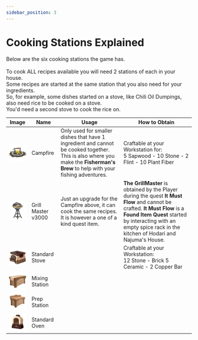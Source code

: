 ```yaml
---
sidebar_position: 3
---
```


# Cooking Stations Explained 

Below are the six cooking stations the game has.<br /> 
<br /> 
To cook ALL recipes available you will need 2 stations of each in your house.<br /> 
Some recipes are started at the same station that you also need for your ingredients. <br /> 
So, for example, some dishes started on a stove, like Chili Oil Dumpings, also need rice to be cooked on a stove. <br /> 
You'd need a second stove to cook the rice on.<br /> 


| Image | Name | Usage | How to Obtain  | 
|:-----:|------|--------|-------------|
|![CampFire](./img/CampFire.png)| Campfire | Only used for smaller dishes that have 1 ingredient and cannot be cooked together. This is also where you make the **Fisherman's Brew** to help with your fishing adventures. | Craftable at your Workstation for: <br /> 5 Sapwood - 10 Stone - 2 Flint - 10 Plant Fiber |
|![GrillMaster](./img/GrillMaster.png)| Grill Master v3000 | Just an upgrade for the Campfire above, it can cook the same recipes. It is however a one of a kind quest item. | **The GrillMaster** is obtained by the Player during the quest **It Must Flow** and cannot be crafted. **It Must Flow** is a **Found Item Quest** started by interacting with an empty spice rack in the kitchen of Hodari and Najuma's House. |
|![Stove](./img/Stove.png)| Standard Stove | | Craftable at your Workstation: <br />12 Stone - Brick 5 Ceramic - 2 Copper Bar |
|![MixingStation](./img/MixingStation.png)| Mixing Station |  || Craftable at your Workstation for: <br />20 Sapwood Plank-  2 Copper Bar - 3 Fabric |
|![PrepStation](./img/PrepStation.png)| Prep Station | | | Craftable at your Workstation for: <br />16 Sapwood Plank - 2 Copper Bar - 6 Ceramic  |
|![Oven](./img/Oven.png)| Standard Oven |  || Craftable at your Workstation for: <br />12 Stone Brick - 7 Ceramic - 4 Copper Bar  |
